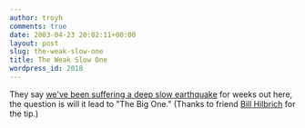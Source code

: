 ```yaml
---
author: troyh
comments: true
date: 2003-04-23 20:02:11+00:00
layout: post
slug: the-weak-slow-one
title: The Weak Slow One
wordpress_id: 2018
---
```


They say [we've been suffering a deep slow earthquake](http://www.nytimes.com/2003/04/22/science/earth/22QUAK.html?ex=1052109828&ei=1&en=a07aa4bbd2e0f222) for weeks out here, the question is will it lead to "The Big One." (Thanks to friend [Bill Hilbrich](http://www.recipezaar.com/browse/getchef.zsp?id=1634) for the tip.)
